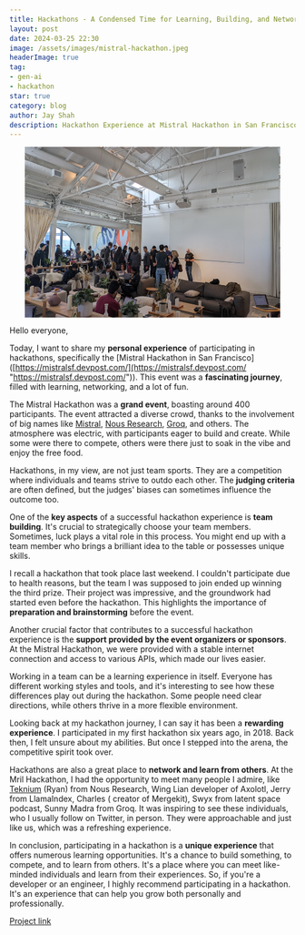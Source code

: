 ```yaml
---
title: Hackathons - A Condensed Time for Learning, Building, and Networking
layout: post
date: 2024-03-25 22:30
image: /assets/images/mistral-hackathon.jpeg
headerImage: true
tag:
- gen-ai
- hackathon
star: true
category: blog
author: Jay Shah
description: Hackathon Experience at Mistral Hackathon in San Francisco
---
```


<img src="../assets/images/hackathon.jpeg" alt="mistral-hackathon" width="450" height="300" style="display: block; margin-left: auto; margin-right: auto;"/>


Hello everyone,  

Today, I want to share my **personal experience** of participating in hackathons, specifically the [Mistral Hackathon in San Francisco]([https://mistralsf.devpost.com/](https://mistralsf.devpost.com/ "https://mistralsf.devpost.com/")). This event was a **fascinating journey**, filled with learning, networking, and a lot of fun.

The Mistral Hackathon was a **grand event**, boasting around 400 participants. The event attracted a diverse crowd, thanks to the involvement of big names like [Mistral](https://chat.mistral.ai/chat), [Nous Research](https://huggingface.co/NousResearch), [Groq](https://console.groq.com/), and others. The atmosphere was electric, with participants eager to build and create. While some were there to compete, others were there just to soak in the vibe and enjoy the free food.

Hackathons, in my view, are not just team sports. They are a competition where individuals and teams strive to outdo each other. The **judging criteria** are often defined, but the judges' biases can sometimes influence the outcome too.

One of the **key aspects** of a successful hackathon experience is **team building**. It's crucial to strategically choose your team members. Sometimes, luck plays a vital role in this process. You might end up with a team member who brings a brilliant idea to the table or possesses unique skills.

I recall a hackathon that took place last weekend. I couldn't participate due to health reasons, but the team I was supposed to join ended up winning the third prize. Their project was impressive, and the groundwork had started even before the hackathon. This highlights the importance of **preparation and brainstorming** before the event.

Another crucial factor that contributes to a successful hackathon experience is the **support provided by the event organizers or sponsors**. At the Mistral Hackathon, we were provided with a stable internet connection and access to various APIs, which made our lives easier.

Working in a team can be a learning experience in itself. Everyone has different working styles and tools, and it's interesting to see how these differences play out during the hackathon. Some people need clear directions, while others thrive in a more flexible environment.

Looking back at my hackathon journey, I can say it has been a **rewarding experience**. I participated in my first hackathon six years ago, in 2018. Back then, I felt unsure about my abilities. But once I stepped into the arena, the competitive spirit took over.

Hackathons are also a great place to **network and learn from others**. At the Mril Hackathon, I had the opportunity to meet many people I admire, like [Teknium](https://twitter.com/Teknium1) (Ryan) from Nous Research, Wing Lian developer of Axolotl, Jerry from LlamaIndex, Charles ( creator of Mergekit), Swyx from latent space podcast, Sunny Madra from Groq. It was inspiring to see these individuals, who I usually follow on Twitter, in person. They were approachable and just like us, which was a refreshing experience.

In conclusion, participating in a hackathon is a **unique experience** that offers numerous learning opportunities. It's a chance to build something, to compete, and to learn from others. It's a place where you can meet like-minded individuals and learn from their experiences. So, if you're a developer or an engineer, I highly recommend participating in a hackathon. It's an experience that can help you grow both personally and professionally.

[Project link](https://devpost.com/software/neurobuddy)

